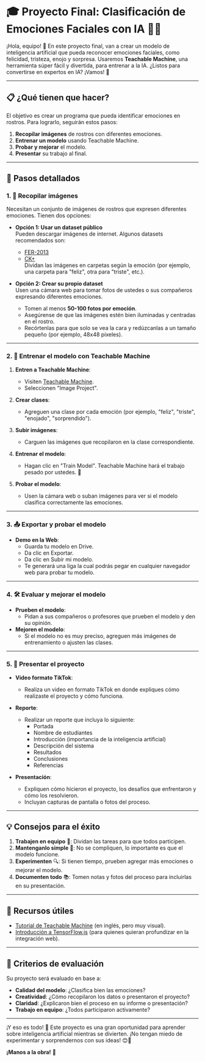 # 🎓 Proyecto Final: Clasificación de Emociones Faciales con IA 🧠😄

¡Hola, equipo! 🌟 En este proyecto final, van a crear un modelo de inteligencia artificial que pueda reconocer emociones faciales, como felicidad, tristeza, enojo y sorpresa. Usaremos **Teachable Machine**, una herramienta súper fácil y divertida, para entrenar a la IA. ¿Listos para convertirse en expertos en IA? ¡Vamos! 🚀

---

## 📋 **¿Qué tienen que hacer?**

El objetivo es crear un programa que pueda identificar emociones en rostros. Para lograrlo, seguirán estos pasos:

1. **Recopilar imágenes** de rostros con diferentes emociones.
2. **Entrenar un modelo** usando Teachable Machine.
3. **Probar y mejorar** el modelo.
4. **Presentar** su trabajo al final.

---

## 🚀 **Pasos detallados**

### 1. 📸 **Recopilar imágenes**
Necesitan un conjunto de imágenes de rostros que expresen diferentes emociones. Tienen dos opciones:

- **Opción 1: Usar un dataset público**  
  Pueden descargar imágenes de internet. Algunos datasets recomendados son:
  - [FER-2013](https://www.kaggle.com/datasets/msambare/fer2013)
  - [CK+](https://www.kaggle.com/datasets/shawon10/ckplus)  
  Dividan las imágenes en carpetas según la emoción (por ejemplo, una carpeta para "feliz", otra para "triste", etc.).

- **Opción 2: Crear su propio dataset**  
  Usen una cámara web para tomar fotos de ustedes o sus compañeros expresando diferentes emociones.  
  - Tomen al menos **50-100 fotos por emoción**.  
  - Asegúrense de que las imágenes estén bien iluminadas y centradas en el rostro.  
  - Recórtenlas para que solo se vea la cara y redúzcanlas a un tamaño pequeño (por ejemplo, 48x48 píxeles).

---

### 2. 🧠 **Entrenar el modelo con Teachable Machine**
1. **Entren a Teachable Machine**:
   - Visiten [Teachable Machine](https://teachablemachine.withgoogle.com/).
   - Seleccionen "Image Project".

2. **Crear clases**:
   - Agreguen una clase por cada emoción (por ejemplo, "feliz", "triste", "enojado", "sorprendido").

3. **Subir imágenes**:
   - Carguen las imágenes que recopilaron en la clase correspondiente.

4. **Entrenar el modelo**:
   - Hagan clic en "Train Model". Teachable Machine hará el trabajo pesado por ustedes. 🎉

5. **Probar el modelo**:
   - Usen la cámara web o suban imágenes para ver si el modelo clasifica correctamente las emociones.

---

### 3. 📤 **Exportar y probar el modelo**
- **Demo en la Web**:
  - Guarda tu modelo en Drive.
  - Da clic en Exportar.
  - Da clic en Subir mi modelo.
  - Te generará una liga la cual podrás pegar en cualquier navegador web para probar tu modelo.

---

### 4. 🛠️ **Evaluar y mejorar el modelo**
- **Prueben el modelo**:
  - Pidan a sus compañeros o profesores que prueben el modelo y den su opinión.
- **Mejoren el modelo**:
  - Si el modelo no es muy preciso, agreguen más imágenes de entrenamiento o ajusten las clases.

---

### 5. 🎤 **Presentar el proyecto**
- **Video formato TikTok**:
  - Realiza un video en formato TikTok en donde expliques cómo realizaste el proyecto y cómo funciona.
- **Reporte**:
  - Realizar un reporte que incluya lo siguiente:
    - Portada
    - Nombre de estudiantes
    - Introducción (importancia de la inteligencia artificial)
    - Descripción del sistema
    - Resultados
    - Conclusiones
    - Referencias
    
- **Presentación**:
  - Expliquen cómo hicieron el proyecto, los desafíos que enfrentaron y cómo los resolvieron.
  - Incluyan capturas de pantalla o fotos del proceso.

---

## 💡 **Consejos para el éxito**
1. **Trabajen en equipo** 👫: Dividan las tareas para que todos participen.
2. **Mantenganlo simple** 🧘: No se compliquen, lo importante es que el modelo funcione.
3. **Experimenten** 🔍: Si tienen tiempo, prueben agregar más emociones o mejorar el modelo.
4. **Documenten todo** 📚: Tomen notas y fotos del proceso para incluirlas en su presentación.

---

## 🔗 **Recursos útiles**
- [Tutorial de Teachable Machine](https://www.youtube.com/watch?v=DFBbSTvtpy4) (en inglés, pero muy visual).
- [Introducción a TensorFlow.js](https://www.tensorflow.org/js) (para quienes quieran profundizar en la integración web).

---

## 📝 **Criterios de evaluación**
Su proyecto será evaluado en base a:
- **Calidad del modelo**: ¿Clasifica bien las emociones?
- **Creatividad**: ¿Cómo recopilaron los datos o presentaron el proyecto?
- **Claridad**: ¿Explicaron bien el proceso en su informe o presentación?
- **Trabajo en equipo**: ¿Todos participaron activamente?

---

¡Y eso es todo! 🎉 Este proyecto es una gran oportunidad para aprender sobre inteligencia artificial mientras se divierten. ¡No tengan miedo de experimentar y sorprendernos con sus ideas! 😊🚀

**¡Manos a la obra!** 💪
